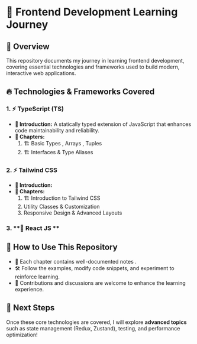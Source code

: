 # 🚀 Frontend Development Learning Journey

## 📌 Overview
This repository documents my journey in learning frontend development, covering essential technologies and frameworks used to build modern, interactive web applications.

## 🔥 Technologies & Frameworks Covered

### 1. **⚡ TypeScript (TS)**
   - **📖 Introduction:** A statically typed extension of JavaScript that enhances code maintainability and reliability.
   - **📂 Chapters:**
     1. 🏗️ Basic Types , Arrays , Tuples
     2. 🏗️ Interfaces & Type Aliases  

### 2. **⚡ Tailwind CSS**
   - **📖 Introduction:** 
   - **📂 Chapters:**
     1. 🏗️ Introduction to Tailwind CSS 
     2. Utility Classes & Customization
     3. Responsive Design & Advanced Layouts

### 3. **🔵 React JS **



     

## 📌 How to Use This Repository
- 📜 Each chapter contains well-documented notes .
- 🛠️ Follow the examples, modify code snippets, and experiment to reinforce learning.
- 🤝 Contributions and discussions are welcome to enhance the learning experience.

## 🚀 Next Steps
Once these core technologies are covered, I will explore **advanced topics** such as state management (Redux, Zustand), testing, and performance optimization!
